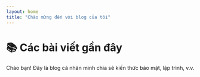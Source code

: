 ```yaml
---
layout: home
title: "Chào mừng đến với blog của tôi"
---
```


# 📚 Các bài viết gần đây

Chào bạn! Đây là blog cá nhân mình chia sẻ kiến thức bảo mật, lập trình, v.v.
